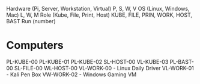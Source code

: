Hardware (Pi, Server, Workstation, Virtual)
    P, S, W, V
OS (Linux, Windows, Mac)
    L, W, M
Role (Kube, File, Print, Host)
    KUBE, FILE, PRIN, WORK, HOST, BAST
Run (number)

# Computers
PL-KUBE-00
PL-KUBE-01
PL-KUBE-02
SL-HOST-00
    VL-KUBE-03
PL-BAST-00
SL-FILE-00
WL-HOST-00
    VL-WORK-00 - Linux Daily Driver
    VL-WORK-01 - Kali Pen Box
    VW-WORK-02 - Windows Gaming VM